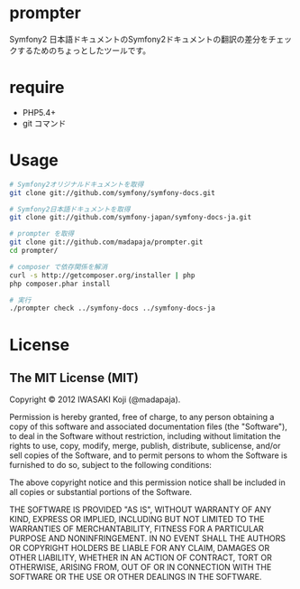 prompter
========

Symfony2 日本語ドキュメントのSymfony2ドキュメントの翻訳の差分をチェックするためのちょっとしたツールです。

require
=======

+ PHP5.4+
+ git コマンド

Usage
=====

```bash
# Symfony2オリジナルドキュメントを取得
git clone git://github.com/symfony/symfony-docs.git

# Symfony2日本語ドキュメントを取得
git clone git://github.com/symfony-japan/symfony-docs-ja.git

# prompter を取得
git clone git://github.com/madapaja/prompter.git
cd prompter/

# composer で依存関係を解消
curl -s http://getcomposer.org/installer | php
php composer.phar install

# 実行
./prompter check ../symfony-docs ../symfony-docs-ja
```

License
=======

The MIT License (MIT)
---------------------

Copyright © 2012 IWASAKI Koji (@madapaja).

Permission is hereby granted, free of charge, to any person obtaining a copy of this software and associated
documentation files (the "Software"), to deal in the Software without restriction, including without limitation
the rights to use, copy, modify, merge, publish, distribute, sublicense, and/or sell copies of the Software,
and to permit persons to whom the Software is furnished to do so, subject to the following conditions:

The above copyright notice and this permission notice shall be included in all copies or substantial portions of the Software.

THE SOFTWARE IS PROVIDED "AS IS", WITHOUT WARRANTY OF ANY KIND, EXPRESS OR IMPLIED, INCLUDING BUT NOT LIMITED TO
THE WARRANTIES OF MERCHANTABILITY, FITNESS FOR A PARTICULAR PURPOSE AND NONINFRINGEMENT. IN NO EVENT SHALL
THE AUTHORS OR COPYRIGHT HOLDERS BE LIABLE FOR ANY CLAIM, DAMAGES OR OTHER LIABILITY, WHETHER IN AN ACTION OF CONTRACT,
TORT OR OTHERWISE, ARISING FROM, OUT OF OR IN CONNECTION WITH THE SOFTWARE OR THE USE OR OTHER DEALINGS IN THE SOFTWARE.
